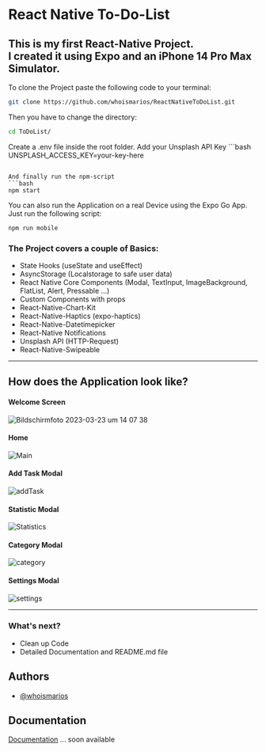 
# React Native To-Do-List

This is my first React-Native Project.  
I created it using Expo and an iPhone 14 Pro Max Simulator.  
---


To clone the Project paste the following code to your terminal:
```bash
git clone https://github.com/whoismarios/ReactNativeToDoList.git
```

Then you have to change the directory:
```bash
cd ToDoList/
```

Create a .env file inside the root folder.
Add your Unsplash API Key
´´´bash
UNSPLASH_ACCESS_KEY=your-key-here
```

And finally run the npm-script
```bash
npm start
```

You can also run the Application on a real Device using the Expo Go App.
Just run the following script:
```bash
npm run mobile
```


### The Project covers a couple of Basics:

- State Hooks (useState and useEffect)
- AsyncStorage (Localstorage to safe user data)
- React Native Core Components (Modal, TextInput, ImageBackground, FlatList, Alert, Pressable ...)
- Custom Components with props
- React-Native-Chart-Kit
- React-Native-Haptics (expo-haptics)
- React-Native-Datetimepicker
- React-Native Notifications
- Unsplash API (HTTP-Request)
- React-Native-Swipeable

--- 

## How does the Application look like?

#### Welcome Screen

![Bildschirm­foto 2023-03-23 um 14 07 38](https://user-images.githubusercontent.com/103110817/227214414-14a66a0f-4cf2-45ab-8289-2ea3dcf3a128.png)

#### Home

![Main](https://user-images.githubusercontent.com/103110817/232329805-83f715ca-e793-4eb3-8fc5-8f36877ddeb3.jpg)



#### Add Task Modal


![addTask](https://user-images.githubusercontent.com/103110817/232329831-7da94c5d-3e6e-4b71-a8ab-62060d2e4163.png)


#### Statistic Modal

![Statistics](https://user-images.githubusercontent.com/103110817/232329847-4abcfca2-6ded-4df6-8c51-1e624c829c7a.png)


#### Category Modal

![category](https://user-images.githubusercontent.com/103110817/232329855-10d3064f-15c7-4034-9744-f51b44192c16.png)


#### Settings Modal

![settings](https://user-images.githubusercontent.com/103110817/232329863-ab2daccb-cf80-475c-98e8-5a627cce921c.png)





---

### What's next?
- Clean up Code
- Detailed Documentation and README.md file


## Authors

- [@whoismarios](https://www.github.com/whoismarios)


## Documentation

[Documentation](https://)
... soon available

